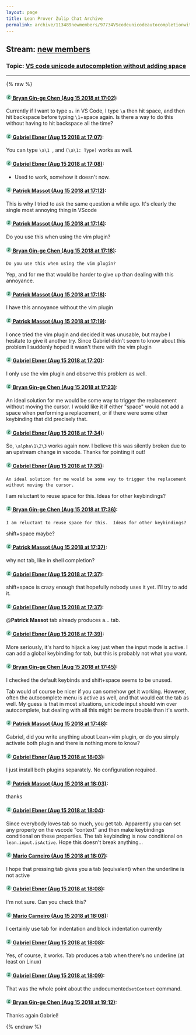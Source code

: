 ```yaml
---
layout: page
title: Lean Prover Zulip Chat Archive 
permalink: archive/113489newmembers/97734VScodeunicodeautocompletionwithoutaddingspace.html
---
```


## Stream: [new members](index.html)
### Topic: [VS code unicode autocompletion without adding space](97734VScodeunicodeautocompletionwithoutaddingspace.html)

---


{% raw %}
#### [![Click to go to Zulip](../../assets/img/zulip2.png) Bryan Gin-ge Chen (Aug 15 2018 at 17:02)](https://leanprover.zulipchat.com/#narrow/stream/113489-new%20members/topic/VS%20code%20unicode%20autocompletion%20without%20adding%20space/near/132179797):
Currently if I want to type `α₁` in VS Code, I type `\a` then hit space, and then hit backspace before typing `\1`+space again. Is there a way to do this without having to hit backspace all the time?

#### [![Click to go to Zulip](../../assets/img/zulip2.png) Gabriel Ebner (Aug 15 2018 at 17:07)](https://leanprover.zulipchat.com/#narrow/stream/113489-new%20members/topic/VS%20code%20unicode%20autocompletion%20without%20adding%20space/near/132180057):
You can type `\a\1 `, and `(\a\1: Type)` works as well.

#### [![Click to go to Zulip](../../assets/img/zulip2.png) Gabriel Ebner (Aug 15 2018 at 17:08)](https://leanprover.zulipchat.com/#narrow/stream/113489-new%20members/topic/VS%20code%20unicode%20autocompletion%20without%20adding%20space/near/132180112):
* Used to work, somehow it doesn't now.

#### [![Click to go to Zulip](../../assets/img/zulip2.png) Patrick Massot (Aug 15 2018 at 17:12)](https://leanprover.zulipchat.com/#narrow/stream/113489-new%20members/topic/VS%20code%20unicode%20autocompletion%20without%20adding%20space/near/132180357):
This is why I tried to ask the same question a while ago. It's clearly the single most annoying thing in VScode

#### [![Click to go to Zulip](../../assets/img/zulip2.png) Patrick Massot (Aug 15 2018 at 17:14)](https://leanprover.zulipchat.com/#narrow/stream/113489-new%20members/topic/VS%20code%20unicode%20autocompletion%20without%20adding%20space/near/132180446):
Do you use this when using the vim plugin?

#### [![Click to go to Zulip](../../assets/img/zulip2.png) Bryan Gin-ge Chen (Aug 15 2018 at 17:18)](https://leanprover.zulipchat.com/#narrow/stream/113489-new%20members/topic/VS%20code%20unicode%20autocompletion%20without%20adding%20space/near/132180667):
```quote
Do you use this when using the vim plugin?
```
Yep, and for me that would be harder to give up than dealing with this annoyance.

#### [![Click to go to Zulip](../../assets/img/zulip2.png) Patrick Massot (Aug 15 2018 at 17:18)](https://leanprover.zulipchat.com/#narrow/stream/113489-new%20members/topic/VS%20code%20unicode%20autocompletion%20without%20adding%20space/near/132180678):
I have this annoyance without the vim plugin

#### [![Click to go to Zulip](../../assets/img/zulip2.png) Patrick Massot (Aug 15 2018 at 17:19)](https://leanprover.zulipchat.com/#narrow/stream/113489-new%20members/topic/VS%20code%20unicode%20autocompletion%20without%20adding%20space/near/132180709):
I once tried the vim plugin and decided it was unusable, but maybe I hesitate to give it another try. Since Gabriel didn't seem to know about this problem I suddenly hoped it wasn't there with the vim plugin

#### [![Click to go to Zulip](../../assets/img/zulip2.png) Gabriel Ebner (Aug 15 2018 at 17:20)](https://leanprover.zulipchat.com/#narrow/stream/113489-new%20members/topic/VS%20code%20unicode%20autocompletion%20without%20adding%20space/near/132180771):
I only use the vim plugin and observe this problem as well.

#### [![Click to go to Zulip](../../assets/img/zulip2.png) Bryan Gin-ge Chen (Aug 15 2018 at 17:23)](https://leanprover.zulipchat.com/#narrow/stream/113489-new%20members/topic/VS%20code%20unicode%20autocompletion%20without%20adding%20space/near/132180923):
An ideal solution for me would be some way to trigger the replacement without moving the cursor. I would like it if either "space" would not add a space when performing a replacement, or if there were some other keybinding that did precisely that.

#### [![Click to go to Zulip](../../assets/img/zulip2.png) Gabriel Ebner (Aug 15 2018 at 17:34)](https://leanprover.zulipchat.com/#narrow/stream/113489-new%20members/topic/VS%20code%20unicode%20autocompletion%20without%20adding%20space/near/132181558):
So, `\alpha\1\2\3` works again now.  I believe this was silently broken due to an upstream change in vscode.  Thanks for pointing it out!

#### [![Click to go to Zulip](../../assets/img/zulip2.png) Gabriel Ebner (Aug 15 2018 at 17:35)](https://leanprover.zulipchat.com/#narrow/stream/113489-new%20members/topic/VS%20code%20unicode%20autocompletion%20without%20adding%20space/near/132181588):
```quote
An ideal solution for me would be some way to trigger the replacement without moving the cursor.
```
I am reluctant to reuse space for this.  Ideas for other keybindings?

#### [![Click to go to Zulip](../../assets/img/zulip2.png) Bryan Gin-ge Chen (Aug 15 2018 at 17:36)](https://leanprover.zulipchat.com/#narrow/stream/113489-new%20members/topic/VS%20code%20unicode%20autocompletion%20without%20adding%20space/near/132181669):
```quote
I am reluctant to reuse space for this.  Ideas for other keybindings?
```
shift+space maybe?

#### [![Click to go to Zulip](../../assets/img/zulip2.png) Patrick Massot (Aug 15 2018 at 17:37)](https://leanprover.zulipchat.com/#narrow/stream/113489-new%20members/topic/VS%20code%20unicode%20autocompletion%20without%20adding%20space/near/132181736):
why not tab, like in shell completion?

#### [![Click to go to Zulip](../../assets/img/zulip2.png) Gabriel Ebner (Aug 15 2018 at 17:37)](https://leanprover.zulipchat.com/#narrow/stream/113489-new%20members/topic/VS%20code%20unicode%20autocompletion%20without%20adding%20space/near/132181741):
shift+space is crazy enough that hopefully nobody uses it yet. I'll try to add it.

#### [![Click to go to Zulip](../../assets/img/zulip2.png) Gabriel Ebner (Aug 15 2018 at 17:37)](https://leanprover.zulipchat.com/#narrow/stream/113489-new%20members/topic/VS%20code%20unicode%20autocompletion%20without%20adding%20space/near/132181753):
@**Patrick Massot** tab already produces a... tab.

#### [![Click to go to Zulip](../../assets/img/zulip2.png) Gabriel Ebner (Aug 15 2018 at 17:39)](https://leanprover.zulipchat.com/#narrow/stream/113489-new%20members/topic/VS%20code%20unicode%20autocompletion%20without%20adding%20space/near/132181835):
More seriously, it's hard to hijack a key just when the input mode is active.  I can add a global keybinding for tab, but this is probably not what you want.

#### [![Click to go to Zulip](../../assets/img/zulip2.png) Bryan Gin-ge Chen (Aug 15 2018 at 17:45)](https://leanprover.zulipchat.com/#narrow/stream/113489-new%20members/topic/VS%20code%20unicode%20autocompletion%20without%20adding%20space/near/132182138):
I checked the default keybinds and shift+space seems to be unused. 

Tab would of course be nicer if you can somehow get it working. However, often the autocomplete menu is active as well, and that would eat the tab as well.  My guess is that in most situations, unicode input should win over autocomplete, but dealing with all this might be more trouble than it's worth.

#### [![Click to go to Zulip](../../assets/img/zulip2.png) Patrick Massot (Aug 15 2018 at 17:48)](https://leanprover.zulipchat.com/#narrow/stream/113489-new%20members/topic/VS%20code%20unicode%20autocompletion%20without%20adding%20space/near/132182306):
Gabriel, did you write anything about Lean+vim plugin, or do you simply activate both plugin and there is nothing more to know?

#### [![Click to go to Zulip](../../assets/img/zulip2.png) Gabriel Ebner (Aug 15 2018 at 18:03)](https://leanprover.zulipchat.com/#narrow/stream/113489-new%20members/topic/VS%20code%20unicode%20autocompletion%20without%20adding%20space/near/132183068):
I just install both plugins separately.  No configuration required.

#### [![Click to go to Zulip](../../assets/img/zulip2.png) Patrick Massot (Aug 15 2018 at 18:03)](https://leanprover.zulipchat.com/#narrow/stream/113489-new%20members/topic/VS%20code%20unicode%20autocompletion%20without%20adding%20space/near/132183084):
thanks

#### [![Click to go to Zulip](../../assets/img/zulip2.png) Gabriel Ebner (Aug 15 2018 at 18:04)](https://leanprover.zulipchat.com/#narrow/stream/113489-new%20members/topic/VS%20code%20unicode%20autocompletion%20without%20adding%20space/near/132183178):
Since everybody loves tab so much, you get tab.  Apparently you can set any property on the vscode "context" and then make keybindings conditional on these properties.  The tab keybinding is now conditional on `lean.input.isActive`.  Hope this doesn't break anything...

#### [![Click to go to Zulip](../../assets/img/zulip2.png) Mario Carneiro (Aug 15 2018 at 18:07)](https://leanprover.zulipchat.com/#narrow/stream/113489-new%20members/topic/VS%20code%20unicode%20autocompletion%20without%20adding%20space/near/132183317):
I hope that pressing tab gives you a tab (equivalent) when the underline is not active

#### [![Click to go to Zulip](../../assets/img/zulip2.png) Gabriel Ebner (Aug 15 2018 at 18:08)](https://leanprover.zulipchat.com/#narrow/stream/113489-new%20members/topic/VS%20code%20unicode%20autocompletion%20without%20adding%20space/near/132183369):
I'm not sure.  Can you check this?

#### [![Click to go to Zulip](../../assets/img/zulip2.png) Mario Carneiro (Aug 15 2018 at 18:08)](https://leanprover.zulipchat.com/#narrow/stream/113489-new%20members/topic/VS%20code%20unicode%20autocompletion%20without%20adding%20space/near/132183375):
I certainly use tab for indentation and block indentation currently

#### [![Click to go to Zulip](../../assets/img/zulip2.png) Gabriel Ebner (Aug 15 2018 at 18:08)](https://leanprover.zulipchat.com/#narrow/stream/113489-new%20members/topic/VS%20code%20unicode%20autocompletion%20without%20adding%20space/near/132183387):
Yes, of course, it works.  Tab produces a tab when there's no underline (at least on Linux)

#### [![Click to go to Zulip](../../assets/img/zulip2.png) Gabriel Ebner (Aug 15 2018 at 18:09)](https://leanprover.zulipchat.com/#narrow/stream/113489-new%20members/topic/VS%20code%20unicode%20autocompletion%20without%20adding%20space/near/132183416):
That was the whole point about the undocumented`setContext` command.

#### [![Click to go to Zulip](../../assets/img/zulip2.png) Bryan Gin-ge Chen (Aug 15 2018 at 19:12)](https://leanprover.zulipchat.com/#narrow/stream/113489-new%20members/topic/VS%20code%20unicode%20autocompletion%20without%20adding%20space/near/132186642):
Thanks again Gabriel!


{% endraw %}
